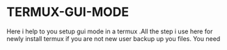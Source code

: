 # TERMUX-GUI-MODE
Here i help to you setup gui mode in a termux .All the step i use here for newly install termux if you are not new user backup up you files.
You need 
